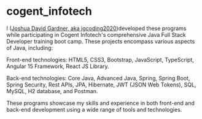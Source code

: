 # cogent_infotech

I ([Joshua David Gardner, aka jgcoding2020](https://jgcoding2020.github.io/My-Portfolio/))developed these programs while participating in Cogent Infotech's comprehensive Java Full Stack Developer training boot camp. These projects encompass various aspects of Java, including:

Front-end technologies: HTML5, CSS3, Bootstrap, JavaScript, TypeScript, Angular 15 Framework, React JS Library.

Back-end technologies: Core Java, Advanced Java, Spring, Spring Boot, Spring Security, Rest APIs, JPA, Hibernate, JWT (JSON Web Tokens), SQL, MySQL, H2 database, and Postman.

These programs showcase my skills and experience in both front-end and back-end development using a wide range of tools and technologies.
